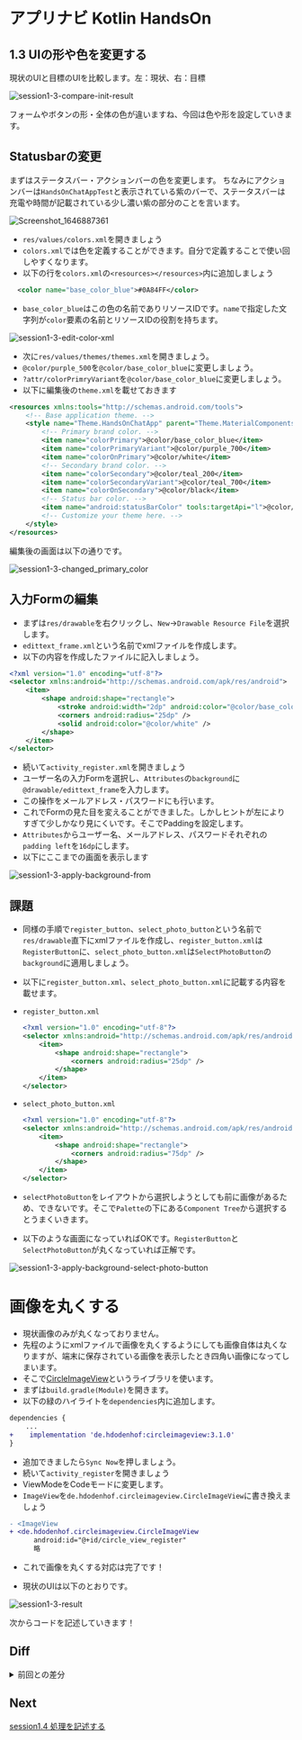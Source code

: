 # アプリナビ Kotlin HandsOn

## 1.3 UIの形や色を変更する

現状のUIと目標のUIを比較します。左：現状、右：目標

![session1-3-compare-init-result](https://user-images.githubusercontent.com/57338033/156861276-a67d6b0c-1919-469e-9796-50135cffb4a0.png)

フォームやボタンの形・全体の色が違いますね、今回は色や形を設定していきます。

## Statusbarの変更

まずはステータスバー・アクションバーの色を変更します。
ちなみにアクションバーは`HandsOnChatAppTest`と表示されている紫のバーで、ステータスバーは充電や時間が記載されている少し濃い紫の部分のことを言います。

![Screenshot_1646887361](https://user-images.githubusercontent.com/57338033/157591947-f1eb3d35-10b4-400d-b6f8-054ba90db77b.png)

- `res/values/colors.xml`を開きましょう
- `colors.xml`では色を定義することができます。自分で定義することで使い回しやすくなります。
- 以下の行を`colors.xml`の`<resources></resources>`内に追加しましょう

```xml
  <color name="base_color_blue">#0A84FF</color>
```

- `base_color_blue`はこの色の名前でありリソースIDです。`name`で指定した文字列が`color`要素の名前とリソースIDの役割を持ちます。

![session1-3-edit-color-xml](https://user-images.githubusercontent.com/57338033/156861294-caa3091b-5833-4747-8547-8423ead13812.png)

- 次に`res/values/themes/themes.xml`を開きましょう。
- `@color/purple_500`を`@color/base_color_blue`に変更しましょう。
- `?attr/colorPrimryVariant`を`@color/base_color_blue`に変更しましょう。
- 以下に編集後の`theme.xml`を載せておきます

```xml
<resources xmlns:tools="http://schemas.android.com/tools">
    <!-- Base application theme. -->
    <style name="Theme.HandsOnChatApp" parent="Theme.MaterialComponents.DayNight.DarkActionBar">
        <!-- Primary brand color. -->
        <item name="colorPrimary">@color/base_color_blue</item>
        <item name="colorPrimaryVariant">@color/purple_700</item>
        <item name="colorOnPrimary">@color/white</item>
        <!-- Secondary brand color. -->
        <item name="colorSecondary">@color/teal_200</item>
        <item name="colorSecondaryVariant">@color/teal_700</item>
        <item name="colorOnSecondary">@color/black</item>
        <!-- Status bar color. -->
        <item name="android:statusBarColor" tools:targetApi="l">@color/base_color_blue</item>
        <!-- Customize your theme here. -->
    </style>
</resources>
```

編集後の画面は以下の通りです。

![session1-3-changed_primary_color](https://user-images.githubusercontent.com/57338033/156863695-bdc3c365-e783-4626-8e4a-26c46e485ff7.png)

## 入力Formの編集

- まずは`res/drawable`を右クリックし、`New`→`Drawable Resource File`を選択します。
- `edittext_frame.xml`という名前でxmlファイルを作成します。
- 以下の内容を作成したファイルに記入しましょう。

```xml
<?xml version="1.0" encoding="utf-8"?>
<selector xmlns:android="http://schemas.android.com/apk/res/android">
    <item>
        <shape android:shape="rectangle">
            <stroke android:width="2dp" android:color="@color/base_color_blue" />
            <corners android:radius="25dp" />
            <solid android:color="@color/white" />
        </shape>
    </item>
</selector>
```

- 続いて`activity_register.xml`を開きましょう
- ユーザー名の入力Formを選択し、`Attributes`の`background`に`@drawable/edittext_frame`を入力します。
- この操作をメールアドレス・パスワードにも行います。
- これでFormの見た目を変えることができました。しかしヒントが左によりすぎて少しかなり見にくいです。そこでPaddingを設定します。
- `Attributes`からユーザー名、メールアドレス、パスワードそれぞれの`padding left`を`16dp`にします。
- 以下にここまでの画面を表示します

![session1-3-apply-background-from](https://user-images.githubusercontent.com/57338033/156864257-6ae8f3ae-8392-4049-a3cb-af679fcd38c7.png)

## 課題

- 同様の手順で`register_button`、`select_photo_button`という名前で`res/drawable`直下にxmlファイルを作成し、`register_button.xml`は`RegisterButton`に、`select_photo_button.xml`は`SelectPhotoButton`の`background`に適用しましょう。
- 以下に`register_button.xml`、`select_photo_button.xml`に記載する内容を載せます。

- `register_button.xml`

  ```xml
  <?xml version="1.0" encoding="utf-8"?>
  <selector xmlns:android="http://schemas.android.com/apk/res/android">
      <item>
          <shape android:shape="rectangle">
              <corners android:radius="25dp" />
          </shape>
      </item>
  </selector>  
  ```

- `select_photo_button.xml`

  ```xml
  <?xml version="1.0" encoding="utf-8"?>
  <selector xmlns:android="http://schemas.android.com/apk/res/android">
      <item>
          <shape android:shape="rectangle">
              <corners android:radius="75dp" />
          </shape>
      </item>
  </selector> 
  ```

- `selectPhotoButton`をレイアウトから選択しようとしても前に画像があるため、できないです。そこで`Palette`の下にある`Component Tree`から選択するとうまくいきます。
- 以下のような画面になっていればOKです。`RegisterButton`と`SelectPhotoButton`が丸くなっていれば正解です。

![session1-3-apply-background-select-photo-button](https://user-images.githubusercontent.com/57338033/156864775-6e423c98-09cd-4a82-a2f3-dacb0a4afd8b.png)

# 画像を丸くする

- 現状画像のみが丸くなっておりません。
- 先程のようにxmlファイルで画像を丸くするようにしても画像自体は丸くなりますが、端末に保存されている画像を表示したとき四角い画像になってしまいます。
- そこで[CircleImageView](https://github.com/hdodenhof/CircleImageView)というライブラリを使います。
- まずは`build.gradle(Module)`を開きます。
- 以下の緑のハイライトを`dependencies`内に追加します。

```diff
dependencies {
    ...
+    implementation 'de.hdodenhof:circleimageview:3.1.0'
}

```

- 追加できましたら`Sync Now`を押しましょう。
- 続いて`activity_register`を開きましょう
- ViewModeをCodeモードに変更します。
- `ImageView`を`de.hdodenhof.circleimageview.CircleImageView`に書き換えましょう

```diff
- <ImageView
+ <de.hdodenhof.circleimageview.CircleImageView
      android:id="@+id/circle_view_register"
      略
```

- これで画像を丸くする対応は完了です！

- 現状のUIは以下のとおりです。

![session1-3-result](https://user-images.githubusercontent.com/57338033/156867540-34b3b50a-e29d-4523-9908-45d7da2e2259.png)

次からコードを記述していきます！

## Diff

<details>
  
<summary>前回との差分</summary>
  
  　DiffではActionBarが紫に指定されておりませんが、気にしないでください<br>
  　[diff](https://github.com/syota-kawaguchi/AppNavi_Kotlin_ChatApp_HandsOn/compare/session1.2...session1.3)
  
</details>

## Next

[session1.4 処理を記述する](https://github.com/syota-kawaguchi/AppNavi_Kotlin_ChatApp_HandsOn/tree/session1.4)
